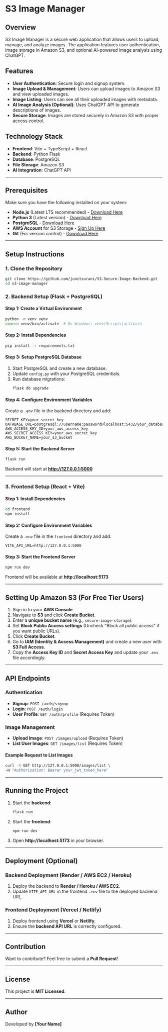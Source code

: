 # S3 Image Manager

## Overview
S3 Image Manager is a secure web application that allows users to upload, manage, and analyze images. The application features user authentication, image storage in Amazon S3, and optional AI-powered image analysis using ChatGPT.

## Features
- **User Authentication**: Secure login and signup system.
- **Image Upload & Management**: Users can upload images to Amazon S3 and view uploaded images.
- **Image Listing**: Users can see all their uploaded images with metadata.
- **AI Image Analysis (Optional)**: Uses ChatGPT API to generate descriptions of images.
- **Secure Storage**: Images are stored securely in Amazon S3 with proper access control.

## Technology Stack
- **Frontend**: Vite + TypeScript + React
- **Backend**: Python Flask
- **Database**: PostgreSQL
- **File Storage**: Amazon S3
- **AI Integration**: ChatGPT API 

---

## Prerequisites
Make sure you have the following installed on your system:
- **Node.js** (Latest LTS recommended) - [Download Here](https://nodejs.org/)
- **Python 3** (Latest version) - [Download Here](https://www.python.org/downloads/)
- **PostgreSQL** - [Download Here](https://www.postgresql.org/download/)
- **AWS Account** for S3 Storage - [Sign Up Here](https://aws.amazon.com/)
- **Git** (For version control) - [Download Here](https://git-scm.com/)

---

## Setup Instructions

### **1. Clone the Repository**
```sh
git clone https://github.com/junitsurani/S3-Secure-Image-Backend.git
cd s3-image-manager
```

### **2. Backend Setup (Flask + PostgreSQL)**

#### **Step 1: Create a Virtual Environment**
```sh
python -m venv venv
source venv/bin/activate  # On Windows: venv\Scripts\activate
```

#### **Step 2: Install Dependencies**
```sh
pip install -r requirements.txt
```

#### **Step 3: Setup PostgreSQL Database**
1. Start PostgreSQL and create a new database.
2. Update `config.py` with your PostgreSQL credentials.
3. Run database migrations:
   ```sh
   flask db upgrade
   ```

#### **Step 4: Configure Environment Variables**
Create a `.env` file in the backend directory and add:
```
SECRET_KEY=your_secret_key
DATABASE_URL=postgresql://username:password@localhost:5432/your_database
AWS_ACCESS_KEY_ID=your_aws_access_key
AWS_SECRET_ACCESS_KEY=your_aws_secret_key
AWS_BUCKET_NAME=your_s3_bucket
```

#### **Step 5: Start the Backend Server**
```sh
flask run
```
Backend will start at **http://127.0.0.1:5000**

---

### **3. Frontend Setup (React + Vite)**

#### **Step 1: Install Dependencies**
```sh
cd frontend
npm install
```

#### **Step 2: Configure Environment Variables**
Create a `.env` file in the `frontend` directory and add:
```
VITE_API_URL=http://127.0.0.1:5000
```

#### **Step 3: Start the Frontend Server**
```sh
npm run dev
```
Frontend will be available at **http://localhost:5173**

---

## Setting Up Amazon S3 (For Free Tier Users)
1. Sign in to your **AWS Console**.
2. Navigate to **S3** and click **Create Bucket**.
3. Enter a **unique bucket name** (e.g., `secure-image-storage`).
4. Set **Block Public Access settings** (Uncheck "Block all public access" if you want public URLs).
5. Click **Create Bucket**.
6. Go to **IAM (Identity & Access Management)** and create a new user with **S3 Full Access**.
7. Copy the **Access Key ID** and **Secret Access Key** and update your `.env` file accordingly.

---

## API Endpoints

### **Authentication**
- **Signup**: `POST /auth/signup`
- **Login**: `POST /auth/login`
- **User Profile**: `GET /auth/profile` (Requires Token)

### **Image Management**
- **Upload Image**: `POST /images/upload` (Requires Token)
- **List User Images**: `GET /images/list` (Requires Token)

#### **Example Request to List Images**
```sh
curl -X GET http://127.0.0.1:5000/images/list \  
-H "Authorization: Bearer your_jwt_token_here"
```

---

## Running the Project
1. Start the **backend**:
   ```sh
   flask run
   ```
2. Start the **frontend**:
   ```sh
   npm run dev
   ```
3. Open **http://localhost:5173** in your browser.

---

## Deployment (Optional)

### **Backend Deployment (Render / AWS EC2 / Heroku)**
1. Deploy the backend to **Render / Heroku / AWS EC2**.
2. Update `VITE_API_URL` in the frontend `.env` file to the deployed backend URL.

### **Frontend Deployment (Vercel / Netlify)**
1. Deploy frontend using **Vercel** or **Netlify**.
2. Ensure the **backend API URL** is correctly configured.

---

## Contribution
Want to contribute? Feel free to submit a **Pull Request**!

---

## License
This project is **MIT Licensed**.

---

## Author
Developed by **[Your Name]**

